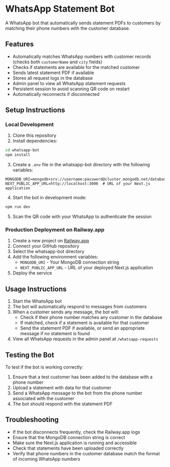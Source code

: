 # WhatsApp Statement Bot

A WhatsApp bot that automatically sends statement PDFs to customers by matching their phone numbers with the customer database.

## Features

- Automatically matches WhatsApp numbers with customer records (checks both `customerName` and `city` fields)
- Checks if statements are available for the matched customer
- Sends latest statement PDF if available
- Stores all request logs in the database
- Admin panel to view all WhatsApp statement requests
- Persistent session to avoid scanning QR code on restart
- Automatically reconnects if disconnected

## Setup Instructions

### Local Development

1. Clone this repository
2. Install dependencies:

```bash
cd whatsapp-bot
npm install
```

3. Create a `.env` file in the whatsapp-bot directory with the following variables:

```
MONGODB_URI=mongodb+srv://username:password@cluster.mongodb.net/database
NEXT_PUBLIC_APP_URL=http://localhost:3000  # URL of your Next.js application
```

4. Start the bot in development mode:

```bash
npm run dev
```

5. Scan the QR code with your WhatsApp to authenticate the session

### Production Deployment on Railway.app

1. Create a new project on [Railway.app](https://railway.app)
2. Connect your GitHub repository
3. Select the whatsapp-bot directory
4. Add the following environment variables:
   - `MONGODB_URI` - Your MongoDB connection string
   - `NEXT_PUBLIC_APP_URL` - URL of your deployed Next.js application
5. Deploy the service

## Usage Instructions

1. Start the WhatsApp bot
2. The bot will automatically respond to messages from customers
3. When a customer sends any message, the bot will:
   - Check if their phone number matches any customer in the database
   - If matched, check if a statement is available for that customer
   - Send the statement PDF if available, or send an appropriate message if no statement is found
4. View all WhatsApp requests in the admin panel at `/whatsapp-requests`

## Testing the Bot

To test if the bot is working correctly:

1. Ensure that a test customer has been added to the database with a phone number
2. Upload a statement with data for that customer
3. Send a WhatsApp message to the bot from the phone number associated with the customer
4. The bot should respond with the statement PDF

## Troubleshooting

- If the bot disconnects frequently, check the Railway.app logs
- Ensure that the MongoDB connection string is correct
- Make sure the Next.js application is running and accessible
- Check that statements have been uploaded correctly
- Verify that phone numbers in the customer database match the format of incoming WhatsApp numbers 